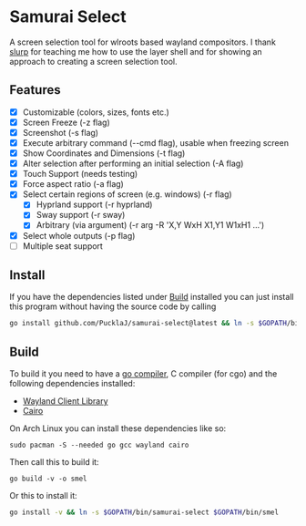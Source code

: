 # Samurai Select

A screen selection tool for wlroots based wayland compositors. I thank [slurp](https://github.com/emersion/slurp) for teaching me how to use the layer shell and for showing an approach to creating a screen selection tool.

## Features

+ [x] Customizable (colors, sizes, fonts etc.)
+ [x] Screen Freeze (-z flag)
+ [x] Screenshot (-s flag)
+ [x] Execute arbitrary command (--cmd flag), usable when freezing screen
+ [x] Show Coordinates and Dimensions (-t flag)
+ [x] Alter selection after performing an initial selection (-A flag)
+ [x] Touch Support (needs testing)
+ [x] Force aspect ratio (-a flag)
+ [x] Select certain regions of screen (e.g. windows) (-r flag)
  + [x] Hyprland support (-r hyprland)
  + [x] Sway support (-r sway)
  + [x] Arbitrary (via argument) (-r arg -R 'X,Y WxH X1,Y1 W1xH1 ...')
+ [x] Select whole outputs (-p flag)
+ [ ] Multiple seat support

## Install

If you have the dependencies listed under [Build](#Build) installed you can just install this program without having the source code by calling

```bash
go install github.com/PucklaJ/samurai-select@latest && ln -s $GOPATH/bin/samurai-select $GOPATH/bin/smel
```

## Build

To build it you need to have a [go compiler](https://go.dev/), C compiler (for cgo) and the following dependencies installed:

+ [Wayland Client Library](https://gitlab.freedesktop.org/wayland/wayland)
+ [Cairo](https://www.cairographics.org/)

On Arch Linux you can install these dependencies like so:
```
sudo pacman -S --needed go gcc wayland cairo
```

Then call this to build it:
```
go build -v -o smel
```

Or this to install it:
```bash
go install -v && ln -s $GOPATH/bin/samurai-select $GOPATH/bin/smel
```
